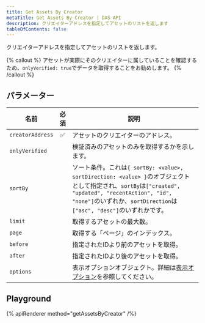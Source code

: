 ```yaml
---
title: Get Assets By Creator
metaTitle: Get Assets By Creator | DAS API
description: クリエイターアドレスを指定してアセットのリストを返します
tableOfContents: false
---
```


クリエイターアドレスを指定してアセットのリストを返します。

{% callout %}
アセットが実際にそのクリエイターに属していることを確認するため、`onlyVerified: true`でデータを取得することをお勧めします。
{% /callout %}

## パラメーター

| 名前               | 必須 | 説明                                |
| ------------------ | :------: | ------------------------------------------ |
| `creatorAddress`   |    ✅    | アセットのクリエイターのアドレス。  |
| `onlyVerified`     |          | 検証済みのアセットのみを取得するかを示します。  |
| `sortBy`           |          | ソート条件。これは`{ sortBy: <value>, sortDirection: <value> }`のオブジェクトとして指定され、`sortBy`は`["created", "updated", "recentAction", "id", "none"]`のいずれか、`sortDirection`は`["asc", "desc"]`のいずれかです。     |
| `limit`            |          | 取得するアセットの最大数。  |
| `page`             |          | 取得する「ページ」のインデックス。       |
| `before`           |          | 指定されたIDより前のアセットを取得。   |
| `after`            |          | 指定されたIDより後のアセットを取得。    |
| `options`          |          | 表示オプションオブジェクト。詳細は[表示オプション](/jp/das-api/display-options)を参照してください。 |

## Playground

{% apiRenderer method="getAssetsByCreator" /%}